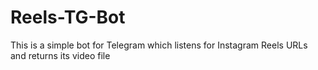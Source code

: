 # Reels-TG-Bot

This is a simple bot for Telegram which listens for Instagram Reels URLs and returns its video file
